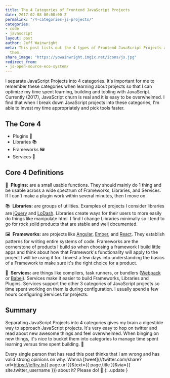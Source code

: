 ```yaml
---
title: The 4 Categories of Frontend JavaScript Projects
date: 2017-02-08 00:00:00 Z
permalink: "/4-categories-js-projects/"
categories:
- code
- javascript
layout: post
author: Jeff Wainwright
meta: This post lists out the 4 types of Frontend JavaScript Projects and summarizes
  them.
share_image: "https://yowainwright.imgix.net/icons/js.jpg"
redirect_from:
- js-open-source-eco-system/
---
```


I separate JavaScript Projects into 4 categories. It's important for me to remember these categories when learning about projects so that I can optimize my time spent learning, building and tooling with JavaScript. Currently (2017), JavaScript churn is real and it is easy to be overwhelmed. I find that when I break down JavaScript projects into these categories, I'm able to invest my time appropriately and pick tools faster. 

## The Core 4

-  Plugins 🔌
-  Libraries 📚
-  Frameworks 🖼
-  Services 🔧

## Core 4 Definitions

🔌&nbsp;&nbsp;**Plugins:** are a small usable functions. They should mainly do 1 thing and be usable across a wide spectrum of Frameworks, Libraries, and Services. If I can't make a plugin work within several minutes, then I move on. 

📚&nbsp;&nbsp;**Libraries:** are groups of utilities. Examples of projects I consider libraries are [jQuery](http://jquery.com/) and [LoDash](https://lodash.com/). Libraries create ways for their users to more easily do things like manipulate html. I find I change Libraries minimally so I tend to go for rock solid products that are stable and well documented.

🖼&nbsp;&nbsp;**Frameworks:** are projects like [Angular](https://angular.io/docs/js/latest/), [Ember](http://emberjs.com/), and [React](https://facebook.github.io/react/). They establish patterns for writing entire systems of code. Frameworks are the cornerstone of products I build so when choosing a framework I build little apps and think about how that Framework's functionality will apply to the project I will be using it for. I invest a few days into understanding the basics of a Framework to make sure it's the right choice for a product.

🔧&nbsp;&nbsp;**Services:** are things like compilers, task runners, or bundlers ([Webpack](http://webpack.github.io/) or [Babel](http://babeljs.io/)). Services make it easier to build Frameworks, Libraries and Plugins. Services support the other 3 categories of JavaScript projects so time spent working on them is during configuration. I usually spend a few hours configuring Services for projects. 

## Summary

Separating JavaScript Projects into 4 categories gives my brain a digestible way to approach JavaScript projects. It's very easy to hop on twitter and read about new awesome things and feel overwhelmed. When binging on new things, it's nice to bucket them into categories to manage time spent learning versus time spent building. 🚀

Every single person that has read this post thinks that I am wrong and has valid strong opinions on why. Wanna [tweet](//twitter.com/share?url=https://jeffry.in{{ page.url }}&text={{ page.title }}&via={{ site.twitter_username }}) about it? Please do! 🙏
{: .update }
